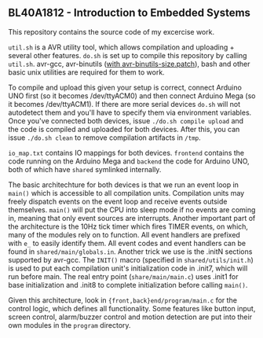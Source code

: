 ## BL40A1812 - Introduction to Embedded Systems 
This repository contains the source code of my excercise work.

`util.sh` is a AVR utility tool, which allows compilation and uploading +
several other features. `do.sh` is set up to compile this repository by
calling `util.sh`. avr-gcc, avr-binutils ([with avr-binutils-size.patch](
https://github.com/jovaska1337/portage_patches/blob/master/cross-avr/binutils/avr-binutils-size.patch
)), bash and other basic unix utilities are required for them to work.

To compile and upload this given your setup is correct, connect Arduino UNO
first (so it becomes /dev/ttyACM0) and then connect Arduino Mega (so it
becomes /dev/ttyACM1). If there are more serial devices `do.sh` will not
autodetect them and you'll have to specify them via environment variables.
Once you've connected both devices, issue `./do.sh compile upload` and the
code is compiled and uploaded for both devices. After this, you can issue
`./do.sh clean` to remove compilation artifacts in `/tmp`.

`io_map.txt` contains IO mappings for both devices. `frontend` contains
the code running on the Arduino Mega and `backend` the code for Arduino UNO,
both of which have `shared` symlinked internally.

The basic architechture for both devices is that we run an event loop in
`main()` which is accessible to all compilation units. Compilation units
may freely dispatch events on the event loop and receive events outside
themselves. `main()` will put the CPU into sleep mode if no events are coming
in, meaning that only event sources are interrupts. Another important part
of the architecture is the 10Hz tick timer which fires TIMER events, on which,
many of the modules rely on to function. All event handlers are prefixed with
`e_` to easily identify them. All event codes and event handlers can be found
in `shared/main/globals.in`. Another trick we use is the .initN sections
supported by avr-gcc. The `INIT()` macro (specified in `shared/utils/init.h`)
is used to put each compilation unit's initialization code in .init7, which
will run before main. The real entry point (`share/main/main.c`) uses .init1
for base initialization and .init8 to complete initialization before calling
`main()`.

Given this architecture,  look in `{front,back}end/program/main.c` for the
control logic, which defines all functionality. Some features like button input,
screen control, alarm/buzzer control and motion detection are put into their
own modules in the `program` directory.
